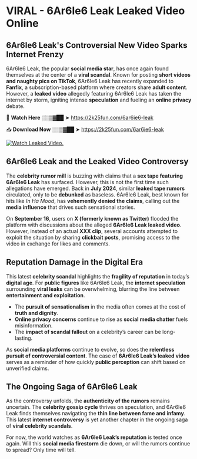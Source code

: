 # VIRAL - 6Ar6Ie6 Leak Leaked Video Online

## **6Ar6Ie6 Leak's Controversial New Video Sparks Internet Frenzy**  

6Ar6Ie6 Leak, the popular **social media star**, has once again found themselves at the center of a **viral scandal**. Known for posting **short videos and naughty pics on TikTok**, 6Ar6Ie6 Leak has recently expanded to **Fanfix**, a subscription-based platform where creators share **adult content**. However, a **leaked video** allegedly featuring 6Ar6Ie6 Leak has taken the internet by storm, igniting intense **speculation** and fueling an **online privacy** debate.  

🔴 **Watch Here** ░░▒▓██ ➤ https://2k25fun.com/6ar6ie6-leak  

📥 **Download Now** ░░▒▓██ ➤ https://2k25fun.com/6ar6ie6-leak  

[![Watch Leaked Video.](https://miro.medium.com/v2/resize:fit:828/format:webp/1*cilzJN44JGOrTw9NJCrNHA.gif "Watch Leaked Video")](https://2k25fun.com/6ar6ie6-leak)

## **6Ar6Ie6 Leak and the Leaked Video Controversy**  

The **celebrity rumor mill** is buzzing with claims that a **sex tape featuring 6Ar6Ie6 Leak** has surfaced. However, this is not the first time such allegations have emerged. Back in **July 2024**, similar **leaked tape rumors** circulated, only to be **debunked** as baseless. 6Ar6Ie6 Leak, best known for hits like *In Ha Mood*, has **vehemently denied the claims**, calling out the **media influence** that drives such sensational stories.  

On **September 16**, users on **X (formerly known as Twitter)** flooded the platform with discussions about the alleged **6Ar6Ie6 Leak leaked video**. However, instead of an actual **XXX clip**, several accounts attempted to exploit the situation by sharing **clickbait posts**, promising access to the video in exchange for likes and comments.  

## **Reputation Damage in the Digital Era**  

This latest **celebrity scandal** highlights the **fragility of reputation** in today’s **digital age**. For **public figures** like 6Ar6Ie6 Leak, the **internet speculation** surrounding **viral leaks** can be overwhelming, blurring the line between **entertainment and exploitation**.  

- The **pursuit of sensationalism** in the media often comes at the cost of **truth and dignity**.  
- **Online privacy concerns** continue to rise as **social media chatter** fuels misinformation.  
- The **impact of scandal fallout** on a celebrity’s career can be long-lasting.  

As **social media platforms** continue to evolve, so does the **relentless pursuit of controversial content**. The case of **6Ar6Ie6 Leak’s leaked video** serves as a reminder of how quickly **public perception** can shift based on unverified claims.  

## **The Ongoing Saga of 6Ar6Ie6 Leak**  

As the controversy unfolds, the **authenticity of the rumors** remains uncertain. The **celebrity gossip cycle** thrives on speculation, and 6Ar6Ie6 Leak finds themselves navigating the **thin line between fame and infamy**. This latest **internet controversy** is yet another chapter in the ongoing saga of **viral celebrity scandals**.  

For now, the world watches as **6Ar6Ie6 Leak’s reputation** is tested once again. Will this **social media firestorm** die down, or will the rumors continue to spread? Only time will tell.
